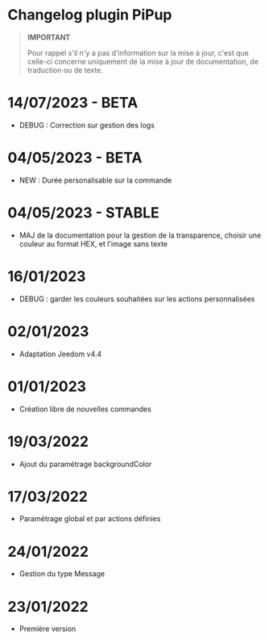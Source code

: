 # Changelog plugin PiPup

>**IMPORTANT**
>
>Pour rappel s'il n'y a pas d'information sur la mise à jour, c'est que celle-ci concerne uniquement de la mise à jour de documentation, de traduction ou de texte.

# 14/07/2023 - BETA

- DEBUG : Correction sur gestion des logs

# 04/05/2023 - BETA

- NEW : Durée personalisable sur la commande

# 04/05/2023 - STABLE

- MAJ de la documentation pour la gestion de la transparence, choisir une couleur au format HEX, et l'image sans texte

# 16/01/2023

- DEBUG : garder les couleurs souhaitées sur les actions personnalisées

# 02/01/2023

- Adaptation Jeedom v4.4

# 01/01/2023

- Création libre de nouvelles commandes

# 19/03/2022

- Ajout du paramétrage backgroundColor

# 17/03/2022

- Paramétrage global et par actions définies

# 24/01/2022

- Gestion du type Message

# 23/01/2022

- Première version

